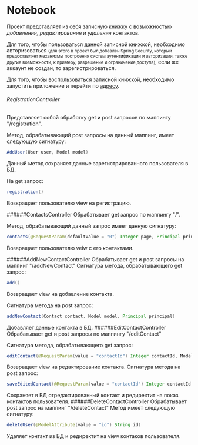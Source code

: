 # Notebook

Проект представляет из себя записную книжку с возможностью *добавления, 
редактирования и удаления* контактов.

Для того, чтобы пользоваться данной записной книжкой, необходимо авторизоваться <small>(для
этого в проект был добавлен Spring Security, который предоставляет механизмы
построения систем аутентификации и авторизации, также другие возможности, к примеру,
разрешение и ограничение доступа)</small>, если же аккаунт не создан, то зарегистрироваться.

Для того, чтобы воспользоваться записной книжкой, необходимо запустить приложение и перейти
по [адресу](http://localhost:8080).

###### RegistrationController
Представляет собой обработку get и post запросов по маппингу "/registration".

Метод, обрабатывающий post запросы на данный маппинг, имеет следующую сигнатуру:
```java
AddUser(User user, Model model)
```
Данный метод сохраняет данные зарегистрированного пользователя в БД.

На get запрос:
```java
registration()
```
Возвращает пользователю view на регистрацию.

######ContactsController
Обрабатывает get запрос по маппингу "/".

Метод, обрабатывающий данный запрос имеет данную сигнатуру:
```java
contacts(@RequestParam(defaultValue = "0") Integer page, Principal principal, Model model)
```
Возвращает пользователю veiw с его контактами.

######AddNewContactController
Обрабатывает get и post запросы на маппинг "/addNewContact"
Сигнатура метода, обрабатывающего get запрос:
```java
add()
```
Возвращает view на добавление контакта.

Сигнатура метода на post запрос:
```java
addNewContact(Contact contact, Model model, Principal principal)
```
Добавляет данные контакта в БД.
######EditContactController
Обрабатывает get и post запросы по маппингу "/editContact"

Сигнатура метода, обрабатывающего get запрос:
```java
editContact(@RequestParam(value = "contactId") Integer contactId, Model model)
```
Возвращает view на редактирование контакта.
Сигнатура метода на post запрос:
```java
saveEditedContact(@RequestParam(value = "contactId") Integer contactId, Contact contact)
```
Сохраняет в БД отредактированный контакт и редиректит на показ контактов пользователя.
######DeleteContactController
Обрабатывает post запрос на маппинг "/deleteContact"
Метод имеет следующую сигнатуру:
```java
deleteUser(@ModelAttribute(value = "id") String id)
```
Удаляет контакт из БД и редиректит на view контаков пользователя.


